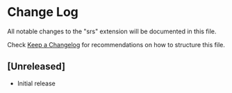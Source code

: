 # Change Log

All notable changes to the "srs" extension will be documented in this file.

Check [Keep a Changelog](http://keepachangelog.com/) for recommendations on how to structure this file.

## [Unreleased]

- Initial release